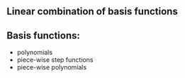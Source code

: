 ## Linear combination of basis functions

## Basis functions:
  * polynomials
  * piece-wise step functions
  * piece-wise polynomials
